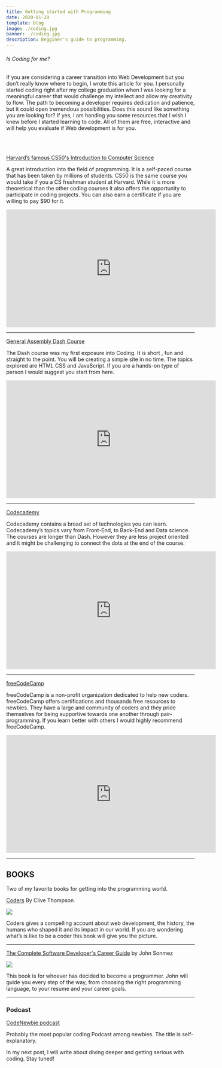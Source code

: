 ```yaml
---
title: Getting started with Programming
date: 2020-01-29
template: blog
image: ./coding.jpg
banner: ./coding.jpg
description: Begginer's guide to programming.
---
```


<h6> Is Coding for me? </h6>

If you are considering a career transition into Web Development but you don’t really know where to begin, I wrote this article for you. I personally started coding right after my college graduation when I was looking for a meaningful career that would challenge my intellect and allow my creativity to flow. The path to becoming a developer requires dedication and patience, but it could open tremendous possibilities.
Does this sound like something you are looking for? If yes, I am handing you some resources that I wish I knew before I started learning to code. All of them are free, interactive and will help you evaluate if Web development is for you.

  <br/>
  <br>

[Harvard’s famous CS50's Introduction to Computer Science](https://www.edx.org/course/cs50s-introduction-computer-science-harvardx-cs50x)

A great introduction into the field of programming. It is a self-paced course that has been taken by millions of students. CS50 is the same course you would take if you a CS freshman student at Harvard. While it is more theoretical than the other coding courses it also offers the opportunity to participate in coding projects. You can also earn a certificate if you are willing to pay \$90 for it.

<iframe width="560" height="315" src="https://www.youtube.com/embed/FsYdgKO4AQU?controls=0" frameborder="0" allow="accelerometer; autoplay; encrypted-media; gyroscope; picture-in-picture" allowfullscreen></iframe>

---

[General Assembly Dash Course ](https://dash.generalassemb.ly/)

The Dash course was my first exposure into Coding. It is short , fun and straight to the point. You will be creating a simple site in no time. The topics explored are HTML CSS and JavaScript. If you are a hands-on type of person I would suggest you start from here.

<iframe width="560" height="315" src="https://www.youtube.com/embed/w2tcMPCcnt8" frameborder="0" allow="accelerometer; autoplay; encrypted-media; gyroscope; picture-in-picture" allowfullscreen></iframe>

---

[Codecademy](https://www.codecademy.com/)

Codecademy contains a broad set of technologies you can learn. Codecademy’s topics vary from Front-End, to Back-End and Data science. The courses are longer than Dash. However they are less project oriented and it might be challenging to connect the dots at the end of the course.

<iframe width="560" height="315" src="https://www.youtube.com/embed/h6lT_5CTTSc" frameborder="0" allow="accelerometer; autoplay; encrypted-media; gyroscope; picture-in-picture" allowfullscreen></iframe>

---

[freeCodeCamp](https://www.freecodecamp.org/)

freeCodeCamp is a non-profit organization dedicated to help new coders. freeCodeCamp offers certifications and thousands free resources to newbies. They have a large and community of coders and they pride themselves for being supportive towards one another through pair-programming. If you learn better with others I would highly recommend freeCodeCamp.

<iframe width="560" height="315" src="https://www.youtube.com/embed/W_eVPoMnOEg" frameborder="0" allow="accelerometer; autoplay; encrypted-media; gyroscope; picture-in-picture" allowfullscreen></iframe>

---

<h2> BOOKS </h2>

Two of my favorite books for getting into the programming world.

[Coders](https://amzn.to/2mvmRIH) By Clive Thompson

<a target="_blank"  href="https://www.amazon.com/gp/product/0735220565/ref=as_li_tl?ie=UTF8&camp=1789&creative=9325&creativeASIN=0735220565&linkCode=as2&tag=johangace-20&linkId=47f894ef26baa5135e73928f6453398e"><img border="0" src="//ws-na.amazon-adsystem.com/widgets/q?_encoding=UTF8&MarketPlace=US&ASIN=0735220565&ServiceVersion=20070822&ID=AsinImage&WS=1&Format=_SL250_&tag=johangace-20" ></a><img src="//ir-na.amazon-adsystem.com/e/ir?t=johangace-20&l=am2&o=1&a=0735220565" width="1" height="1" border="0" alt="" style="border:none !important; margin:0px !important;" />

Coders gives a compelling account about web development, the history, the humans who shaped it and its impact in our world. If you are wondering what’s is like to be a coder this book will give you the picture.

---

[The Complete Software Developer's Career Guide](https://amzn.to/2mQfpb7) by John Sonmez

<a target="_blank"  href="https://www.amazon.com/gp/product/B073X6GNJ1/ref=as_li_tl?ie=UTF8&camp=1789&creative=9325&creativeASIN=B073X6GNJ1&linkCode=as2&tag=johangace-20&linkId=81847180b6e35c0e680b73c50986a196"><img border="0" src="//ws-na.amazon-adsystem.com/widgets/q?_encoding=UTF8&MarketPlace=US&ASIN=B073X6GNJ1&ServiceVersion=20070822&ID=AsinImage&WS=1&Format=_SL250_&tag=johangace-20" ></a><img src="//ir-na.amazon-adsystem.com/e/ir?t=johangace-20&l=am2&o=1&a=B073X6GNJ1" width="1" height="1" border="0" alt="" style="border:none !important; margin:0px !important;" />

This book is for whoever has decided to become a programmer. John will guide you every step of the way, from choosing the right programming language, to your resume and your career goals.

---

<h3> Podcast </h3>

[CodeNewbie podcast](https://www.codenewbie.org/podcast)

Probably the most popular coding Podcast among newbies. The title is self-explanatory.

In my next post, I will write about diving deeper and getting serious with coding. Stay tuned!

